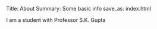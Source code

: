 Title: About
Summary: Some basic info
save_as: index.html

I am a student with Professor S.K. Gupta
